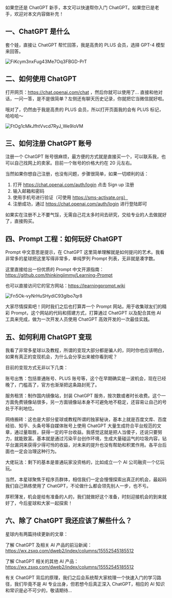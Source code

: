 如果您还是 ChatGPT 新手，本文可以快速帮你入门 ChatGPT。如果您已是老手，欢迎对本文内容做补充！



## 一、ChatGPT 是什么



套个娃，直接让 ChatGPT 帮忙回答，我是高贵的 PLUS 会员，选择 GPT-4 模型来回答。

![FiKcym3nxFug43Me7Oq3FBGD-PrT](https://user-images.githubusercontent.com/25787738/229396644-f16364a3-bf49-439f-b6e4-18f9609133ef.jpg)


## 二、如何使用 ChatGPT



打开网页：https://chat.openai.com/chat ，然后你就可以使用了... 直接和他对话，一问一答，是不是很简单？左侧还有聊天历史记录，你就把它当微信就好啦。

哦对了，仍然由于我是高贵的 PLUS 会员，所以打开页面我的会有 PLUS 标记，哈哈哈～

![FtOg1cMkJfhtVvcd7RyJ_We9IoVM](https://user-images.githubusercontent.com/25787738/229396737-304ba5d5-a590-47bf-a108-68f29fc75657.jpg)




## 三、如何注册 ChatGPT 账号



注册一个 ChatGPT 账号很麻烦，最方便的方式就是直接买一个，可以联系我，也可以自己找网上的卖家。目前一个账号的价格大约在 20 元左右。

当然如果你想自己注册，也没有问题，步骤很简单，如果一切顺利的话：

1. 打开 https://chat.openai.com/auth/login 点击 Sign up 注册
2. 输入邮箱和密码
3. 使用手机号进行验证（可使用 https://sms-activate.org）
4. 注册成功，通过 https://chat.openai.com/auth/login 进行登陆即可

如果实在注册不上不要气馁，无需自己花太多时间去研究，交给专业的人去做就好了，直接购买。



## 四、Prompt 工程：如何玩好 ChatGPT



Prompt 中文意思是提示，在 ChatGPT 这里简单理解就是如何提问的艺术。我看非常多的星球把这里写得非常多，单纯罗列 Prompt 列表，无非就是凑字数。

这里直接给出一份优质的 Prompt 中文开源指南：https://github.com/thinkingjimmy/Learning-Prompt

也可以直接访问它的官方网站：https://learningprompt.wiki

![Fn5Ok-vyNrHuSHydiC93glbo7qr8](https://user-images.githubusercontent.com/25787738/229396809-d41719ea-3cac-4ce7-ab99-0d9393614562.jpg)


大家尽情探索吧！同时我们之后也打算弄一个 Prompt 网站，用于收集球友们的精彩 Prompt，这个网站的代码和搭建方式，打算通过 ChatGPT 以及配合其他 AI 工具来完成，做为一次开发人员使用 ChatGPT 高效开发的一次最佳实践。



## 五、如何利用 ChatGPT 变现



我看了非常多星球以及教程，所谓的变现大部分都是骗人的，同时你也应该明白，如果有真正的变现机会，为什么会分享出来被你看到呢？

目前的变现方式无非以下几类：

账号出售：包括普通账号、PLUS 账号等，这个在早期确实是一波机会，现在已经晚了，门槛高了，官方也渐渐把这条路封死了。

服务租赁：制作国内镜像站，封装 ChatGPT 服务，按次数或者时长收费。这个一方面免费镜像站很多，另一方面镜像站本身不可避免地不稳定，还容易让自己的号处于不利地位。

网络搬砖：这也是大部分星球或教程所谓的独家秘诀，基本上就是百度文库、百度经验、知乎、头条号等自媒体账号上使用 ChatGPT 大量生成符合平台规范的文章，通过量取胜，获得一定的平台收益。我感觉这就是把人当傻子，还说只要努力，就能致富。基本就是通过污染平台创作环境，生成大量碰运气的垃圾内容，钻平台漏洞来获得少得可怜的收益，对未来的提升也没有帮助和积累作用。各平台后面也一定会治理这种行为。

大佬玩法：剩下的基本是普通玩家没资格的，比如成立一个 AI 公司融资一个亿玩玩。

当然，本星球聚焦于程序员群体，相信我们一定会慢慢探索出真正的机会，最起码我们自己熟练使用了 ChatGPT，不论做什么都会领先别人一步，也不亏。

厚积薄发，机会是给有准备的人的，我们就做好这个准备，时刻迎接机会的到来就好了，今后星球和大家一起探索！



## 六、除了 ChatGPT 我还应该了解些什么？


星球内有两篇持续更新的文章：

了解 ChatGPT 及相关 AI 产品的前沿新闻：https://wx.zsxq.com/dweb2/index/columns/15552545185512

了解 ChatGPT 相关的其他 AI 产品：https://wx.zsxq.com/dweb2/index/columns/15552545185512

有关 ChatGPT 背后的原理，我们之后会系统帮大家梳理一个快速入门的学习路径，我们毕竟不是 AI 专业出身，但若想今后真正深入 ChatGPT，相应的 AI 知识和常识是必不可少的，敬请期待...
